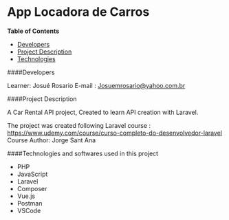 # App Locadora de Carros

**Table of Contents**

* [Developers](####Developers)
* [Project Description](####Project-Description)
* [Technologies](####Technologies-and-softwares-used-in-this-project)

####Developers

Learner: Josué Rosario
E-mail : Josuemrosario@yahoo.com.br

####Project Description

A Car Rental API project, Created to learn API creation with Laravel.  

The project was created following Laravel course :
https://www.udemy.com/course/curso-completo-do-desenvolvedor-laravel
Course Author: Jorge Sant Ana

####Technologies and softwares used in this project

+ PHP
+ JavaScript
+ Laravel
+ Composer
+ Vue.js
+ Postman
+ VSCode
